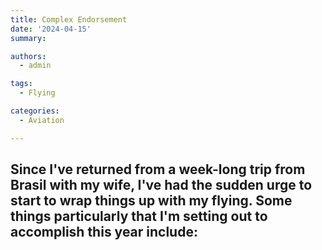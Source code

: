 ```yaml
---
title: Complex Endorsement
date: '2024-04-15'
summary:

authors:
  - admin

tags:
  - Flying

categories:
  - Aviation

---
```

Since I've returned from a week-long trip from Brasil with my wife, I've had the sudden urge to start to wrap things up with my flying. Some things particularly that I'm setting out to accomplish this year include:
- 
